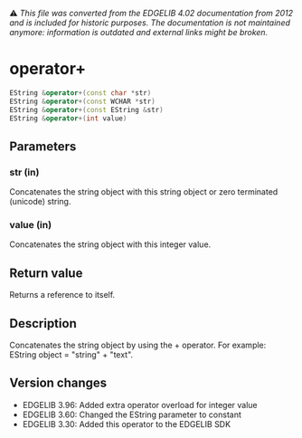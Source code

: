 :warning: _This file was converted from the EDGELIB 4.02 documentation from 2012 and is included for historic purposes. The documentation is not maintained anymore: information is outdated and external links might be broken._

# operator+


```c++
EString &operator+(const char *str) 
EString &operator+(const WCHAR *str) 
EString &operator+(const EString &str) 
EString &operator+(int value)
```

## Parameters
### str (in)
Concatenates the string object with this string object or zero terminated (unicode) string.

### value (in)
Concatenates the string object with this integer value.

## Return value
Returns a reference to itself.

## Description
Concatenates the string object by using the + operator. For example: EString object = "string" + "text".

## Version changes
- EDGELIB 3.96: Added extra operator overload for integer value 
- EDGELIB 3.60: Changed the EString parameter to constant 
- EDGELIB 3.30: Added this operator to the EDGELIB SDK

